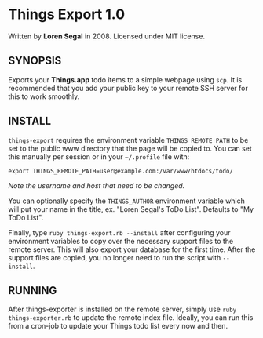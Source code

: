 Things Export 1.0
=================

Written by **Loren Segal** in 2008. Licensed under MIT license.


SYNOPSIS
--------

Exports your **Things.app** todo items to a simple webpage using `scp`. It
is recommended that you add your public key to your remote SSH server for
this to work smoothly.


INSTALL
-------

`things-export` requires the environment variable `THINGS_REMOTE_PATH` to be
set to the public www directory that the page will be copied to. You can set
this manually per session or in your `~/.profile` file with:

    export THINGS_REMOTE_PATH=user@example.com:/var/www/htdocs/todo/
    
*Note the username and host that need to be changed.*

You can optionally specify the `THINGS_AUTHOR` environment variable which will
put your name in the title, ex. "Loren Segal's ToDo List". Defaults to "My ToDo List".

Finally, type `ruby things-export.rb --install` after configuring your environment 
variables to copy over the necessary support files to the remote server. This will
also export your database for the first time. After the support files are copied,
you no longer need to run the script with `--install`.


RUNNING
-------

After things-exporter is installed on the remote server, simply use `ruby things-exporter.rb`
to update the remote index file. Ideally, you can run this from a cron-job to update your
Things todo list every now and then.